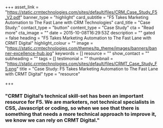 +++
asset_link = "https://static.crmtechnologies.com/sites/default/files/CRM_Case_Study_F5_V2.pdf"
banner_type = "highlight"
card_subtitle = "F5 Takes Marketing Automation to The Fast Lane with CRM Technologies"
card_title = "Case Study:"
contact_type = "button"
content_type = "Case Study"
cta = "Read more"
cta_image = ""
date = 2015-10-08T16:29:53Z
description = ""
gated = false
heading = "F5 Takes Marketing Automation to The Fast Lane with CRMT Digital"
highlight_colour = ""
image = "https://static.crmtechnologies.com/themes/tp_theme/images/banners/banner-excellence-hub.jpg"
keywords = []
resource = ""
show_contact = ""
subheading = ""
tags = []
testimonial = ""
thumbnail = "https://static.crmtechnologies.com/sites/default/files/CRMT_Case_Study_F5.png"
title = "Case Study:  F5 Takes Marketing Automation to The Fast Lane with CRMT Digital"
type = "resource"

+++
### "CRMT Digital’s technical skill-set has been an important resource for F5. We are marketers, not technical specialists in CSS, Javascript or coding, so when we see that there is something that needs a more technical approach to improve it, we know we can rely on CRMT Digital."